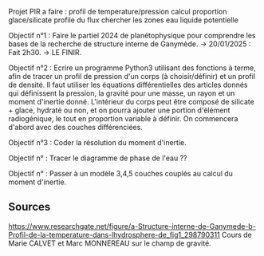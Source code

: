 Projet PIR a faire :
profil de temperature/pression
calcul proportion glace/silicate 
profile du flux
chercher les zones eau liquide potentielle

Objectif n°1 : Faire le partiel 2024 de planétophysique pour comprendre les bases de la recherche de structure interne de Ganymède.
-> 20/01/2025 : Fait 2h30.
-> LE FINIR.

Objectif n°2 : Ecrire un programme Python3 utilisant des fonctions à terme, afin de tracer un profil de pression d'un corps (à choisir/définir) et un profil de densité. Il faut utiliser les équations différentielles des articles donnés qui définissent la pression, la gravité pour une masse, un rayon et un moment d'inertie donné. L'intérieur du corps peut être composé de silicate + glace, hydraté ou non, et on pourra ajouter une portion d'élément radiogénique, le tout en proportion variable à définir. On commencera d'abord avec des couches différenciées.

Objectif n°3 : Coder la résolution du moment d'inertie. 

Objectif n° : Tracer le diagramme de phase de l'eau ??

Objectif n° : Passer à un modèle 3,4,5 couches couplés au calcul du moment d'inertie.

## Sources
https://www.researchgate.net/figure/a-Structure-interne-de-Ganymede-b-Profil-de-la-temperature-dans-lhydrosphere-de_fig1_298790311
Cours de Marie CALVET et Marc MONNEREAU sur le champ de gravité. 
